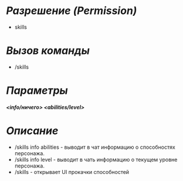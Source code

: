 # _Разрешение (Permission)_
* skills

# _Вызов команды_
* /skills

# _Параметры_
###### **<info/ничего> <abilities/level>**

# _Описание_
  - /skills info abilities - выводит в чат информацию о способностях персонажа.<br>
  - /skills info level - выводит в чать информацию о текущем уровне персонажа.<br> 
  - /skills - открывает UI прокачки способностей
